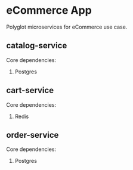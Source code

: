 # eCommerce App

Polyglot microservices for eCommerce use case.

## catalog-service

Core dependencies:
1. Postgres

## cart-service

Core dependencies:
1. Redis

## order-service

Core dependencies:
1. Postgres